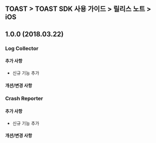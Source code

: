 ## TOAST > TOAST SDK 사용 가이드 > 릴리스 노트 > iOS

## 1.0.0 (2018.03.22)

### Log Collector

#### 추가 사항

* 신규 기능 추가

#### 개션/변경 사항

### Crash Reporter

#### 추가 사항

* 신규 기능 추가

#### 개션/변경 사항

